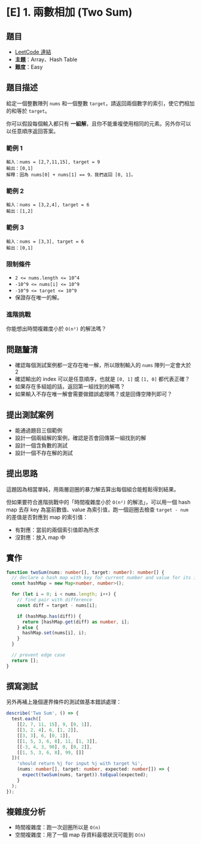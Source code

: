 # [E] 1. 兩數相加 (Two Sum)

## 題目

- [LeetCode 連結](https://leetcode.com/problems/two-sum)
- **主題**：Array、Hash Table
- **難度**：Easy

## 題目描述

給定一個整數陣列 `nums` 和一個整數 `target`，請返回兩個數字的索引，使它們相加的和等於 `target`。

你可以假設每個輸入都只有 **一組解**，且你不能重複使用相同的元素。另外你可以以任意順序返回答案。

### 範例 1

```
輸入：nums = [2,7,11,15], target = 9
輸出：[0,1]
解釋：因為 nums[0] + nums[1] == 9，我們返回 [0, 1]。
```

### 範例 2

```
輸入：nums = [3,2,4], target = 6
輸出：[1,2]
```

### 範例 3

```
輸入：nums = [3,3], target = 6
輸出：[0,1]
```

### 限制條件

- `2 <= nums.length <= 10^4`
- `-10^9 <= nums[i] <= 10^9`
- `-10^9 <= target <= 10^9`
- 保證存在唯一的解。

### 進階挑戰

你能想出時間複雜度小於 `O(n²)` 的解法嗎？

## 問題釐清

- 確認每個測試案例都一定存在唯一解，所以限制輸入的 `nums` 陣列一定會大於 2
- 確認輸出的 index 可以是任意順序，也就是 `[0, 1]` 或 `[1, 0]` 都代表正確？
- 如果存在多組姐的話，返回第一組找到的解嗎？
- 如果輸入不存在唯一解會需要做錯誤處理嗎？或是回傳空陣列即可？

## 提出測試案例

- 能通過題目三個範例
- 設計一個兩組解的案例，確認是否會回傳第一組找到的解
- 設計一個含負數的測試
- 設計一個不存在解的測試

## 提出思路

這題因為相當單純，用兩層迴圈的暴力解去算出每個組合能輕鬆得到結果。

但如果要符合進階挑戰中的「時間複雜度小於 `O(n²)` 的解法」，可以用一個 hash map 去存 key 為當前數值、value 為索引值，跑一個迴圈去檢查 `target - num` 的差值是否對應到 map 的索引值：

- 有對應：當前的兩個索引值即為所求
- 沒對應：放入 map 中

## 實作

```ts
function twoSum(nums: number[], target: number): number[] {
  // declare a hash map with key for current number and value for its index
  const hashMap = new Map<number, number>();

  for (let i = 0; i < nums.length; i++) {
    // find pair with difference
    const diff = target - nums[i];

    if (hashMap.has(diff)) {
      return [hashMap.get(diff) as number, i];
    } else {
      hashMap.set(nums[i], i);
    }
  }

  // prevent edge case
  return [];
}
```

## 撰寫測試

另外再補上幾個邊界條件的測試做基本錯誤處理：

```ts
describe('Two Sum', () => {
  test.each([
    [[2, 7, 11, 15], 9, [0, 1]],
    [[3, 2, 4], 6, [1, 2]],
    [[3, 3], 6, [0, 1]],
    [[1, 5, 3, 6, 8], 11, [1, 3]],
    [[-3, 4, 3, 90], 0, [0, 2]],
    [[1, 5, 3, 6, 8], 99, []]
  ])(
    'should return %j for input %j with target %i',
    (nums: number[], target: number, expected: number[]) => {
      expect(twoSum(nums, target)).toEqual(expected);
    }
  );
});
```

## 複雜度分析

- 時間複雜度：跑一次迴圈所以是 `O(n)`
- 空間複雜度：用了一個 map 存資料最壞狀況可能到 `O(n)`
